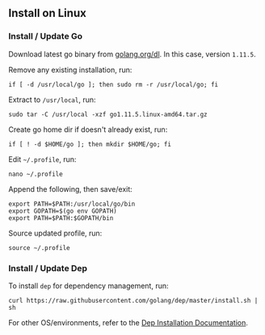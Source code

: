## Install on Linux

### Install / Update Go

Download latest go binary from [golang.org/dl](https://golang.org/dl/). In this case, version `1.11.5`.

Remove any existing installation, run:

    if [ -d /usr/local/go ]; then sudo rm -r /usr/local/go; fi

Extract to `/usr/local`, run:

    sudo tar -C /usr/local -xzf go1.11.5.linux-amd64.tar.gz

Create go home dir if doesn't already exist, run:

    if [ ! -d $HOME/go ]; then mkdir $HOME/go; fi

Edit `~/.profile`, run:

    nano ~/.profile

Append the following, then save/exit:

    export PATH=$PATH:/usr/local/go/bin
    export GOPATH=$(go env GOPATH)
    export PATH=$PATH:$GOPATH/bin

Source updated profile, run:

    source ~/.profile

### Install / Update Dep

To install `dep` for dependency management, run:

    curl https://raw.githubusercontent.com/golang/dep/master/install.sh | sh

For other OS/environments, refer to the [Dep Installation Documentation](https://golang.github.io/dep/docs/installation.html).
